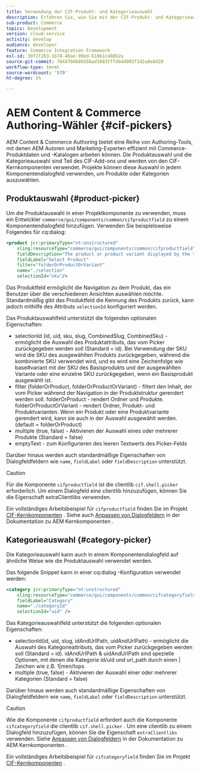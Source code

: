 ```yaml
---
title: Verwendung der CIF-Produkt- und Kategorieauswahl
description: Erfahren Sie, wie Sie mit der CIF-Produkt- und Kategorieauswahl in Ihren Commerce-Komponenten für Kunden Autoren und Marketing-Experten unterstützen können, um effizient mit Commerce-Produkten und -Katalogdaten zu arbeiten.
sub-product: Commerce
topics: Development
version: cloud-service
activity: develop
audience: developer
feature: Commerce Integration Framework
exl-id: 30f1f263-1b78-46ae-99ed-61861c488b2a
source-git-commit: 764d70db8026bad1683fffdb44092f1d2a8e8d28
workflow-type: tm+mt
source-wordcount: '579'
ht-degree: 1%

---
```


# AEM Content &amp; Commerce Authoring-Wähler {#cif-pickers}

AEM Content &amp; Commerce Authoring bietet eine Reihe von Authoring-Tools, mit denen AEM Autoren und Marketing-Experten effizient mit Commerce-Produktdaten und -Katalogen arbeiten können. Die Produktauswahl und die Kategorieauswahl sind Teil des CIF-Add-ons und werden von den CIF-Kernkomponenten verwendet. Projekte können diese Auswahl in jedem Komponentendialogfeld verwenden, um Produkte oder Kategorien auszuwählen.

## Produktauswahl {#product-picker}

Um die Produktauswahl in einer Projektkomponente zu verwenden, muss ein Entwickler `commerce/gui/components/common/cifproductfield` zu einem Komponentendialogfeld hinzufügen. Verwenden Sie beispielsweise Folgendes für cq:dialog:

```xml
<product jcr:primaryType="nt:unstructured"
    sling:resourceType="commerce/gui/components/common/cifproductfield"
    fieldDescription="The product or product variant displayed by the teaser"
    fieldLabel="Select Product"
    filter="folderOrProductOrVariant"
    name="./selection"
    selectionId="sku"/>
```

Das Produktfeld ermöglicht die Navigation zu dem Produkt, das ein Benutzer über die verschiedenen Ansichten auswählen möchte. Standardmäßig gibt das Produktfeld die Kennung des Produkts zurück, kann jedoch mithilfe des Attributs `selectionId` konfiguriert werden.

Das Produktauswahlfeld unterstützt die folgenden optionalen Eigenschaften:

- selectionId (id, uid, sku, slug, CombinedSlug, CombinedSku) - ermöglicht die Auswahl des Produktattributs, das vom Picker zurückgegeben werden soll (Standard = id). Bei Verwendung der SKU wird die SKU des ausgewählten Produkts zurückgegeben, während die kombinierte SKU verwendet wird, und es wird eine Zeichenfolge wie base#variant mit der SKU des Basisprodukts und der ausgewählten Variante oder eine einzelne SKU zurückgegeben, wenn ein Basisprodukt ausgewählt ist.
- filter (folderOrProduct, folderOrProductOrVariant) - filtert den Inhalt, der vom Picker während der Navigation in der Produktstruktur gerendert werden soll. folderOrProduct - rendert Ordner und Produkte. folderOrProductOrVariant - rendert Ordner, Produkt- und Produktvarianten. Wenn ein Produkt oder eine Produktvariante gerendert wird, kann sie auch in der Auswahl ausgewählt werden. (default = folderOrProduct)
- multiple (true, false) - Aktivieren der Auswahl eines oder mehrerer Produkte (Standard = false)
- emptyText - zum Konfigurieren des leeren Textwerts des Picker-Felds

Darüber hinaus werden auch standardmäßige Eigenschaften von Dialogfeldfeldern wie `name`, `fieldLabel` oder `fieldDescription` unterstützt.

>[!CAUTION]
>
>Für die Komponente `cifproductfield` ist die clientlib `cif.shell.picker` erforderlich. Um einem Dialogfeld eine clientlib hinzuzufügen, können Sie die Eigenschaft extraClientlibs verwenden.

Ein vollständiges Arbeitsbeispiel für `cifproductfield` finden Sie im Projekt [CIF-Kernkomponenten](https://github.com/adobe/aem-core-cif-components/blob/master/ui.apps/src/main/content/jcr_root/apps/core/cif/components/commerce/productteaser/v1/productteaser/_cq_dialog/.content.xml) . Siehe auch [Anpassen von Dialogfeldern](https://experienceleague.adobe.com/docs/experience-manager-core-components/using/developing/customizing.html?lang=en#customizing-dialogs) in der Dokumentation zu AEM Kernkomponenten .

## Kategorieauswahl {#category-picker}

Die Kategorieauswahl kann auch in einem Komponentendialogfeld auf ähnliche Weise wie die Produktauswahl verwendet werden.

Das folgende Snippet kann in einer cq:dialog -Konfiguration verwendet werden:

```xml
<category jcr:primaryType="nt:unstructured" 
    sling:resourceType="commerce/gui/components/common/cifcategoryfield" 
    fieldLabel="Category" 
    name="./categoryId" 
    selectionId="uid" />
```

Das Kategorieauswahlfeld unterstützt die folgenden optionalen Eigenschaften:

- selectionId(id, uid, slug, idAndUrlPath, uidAndUrlPath) - ermöglicht die Auswahl des Kategorieattributs, das vom Picker zurückgegeben werden soll (Standard = id). idAndUrlPath &amp; uidAndUrlPath sind spezielle Optionen, mit denen die Kategorie id/uid und url_path durch einen | Zeichen wie z.B. 1|men/tops.
- multiple (true, false) - Aktivieren der Auswahl einer oder mehrerer Kategorien (Standard = false)

Darüber hinaus werden auch standardmäßige Eigenschaften von Dialogfeldfeldern wie `name`, `fieldLabel` oder `fieldDescription` unterstützt.

>[!CAUTION]
>
>Wie die Komponente `cifproductfield` erfordert auch die Komponente `cifcategoryfield` die clientlib `cif.shell.picker` . Um eine clientlib zu einem Dialogfeld hinzuzufügen, können Sie die Eigenschaft `extraClientlibs` verwenden. Siehe [Anpassen von Dialogfeldern](https://experienceleague.adobe.com/docs/experience-manager-core-components/using/developing/customizing.html?lang=en#customizing-dialogs) in der Dokumentation zu AEM Kernkomponenten .

Ein vollständiges Arbeitsbeispiel für `cifcategoryfield` finden Sie im Projekt [CIF-Kernkomponenten](https://github.com/adobe/aem-core-cif-components/blob/master/ui.apps/src/main/content/jcr_root/apps/core/cif/components/commerce/featuredcategorylist/v1/featuredcategorylist/_cq_dialog/.content.xml) .
